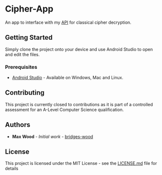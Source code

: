 # Cipher-App

An app to interface with my [API](https://github.com/bridges-wood/Cipherism) for classical cipher decryption.

## Getting Started

Simply clone the project onto your device and use Android Studio to open and edit the files.

### Prerequisites

* [Android Studio](https://developer.android.com/studio) - Available on Windows, Mac and Linux.

## Contributing

This project is currently closed to contributions as it is part of a controlled assessment for an A-Level Computer Science qualification.

## Authors

* **Max Wood** - *Initial work* - [bridges-wood](https://github.com/bridges-wood)

## License

This project is licensed under the MIT License - see the [LICENSE.md](LICENSE.md) file for details
